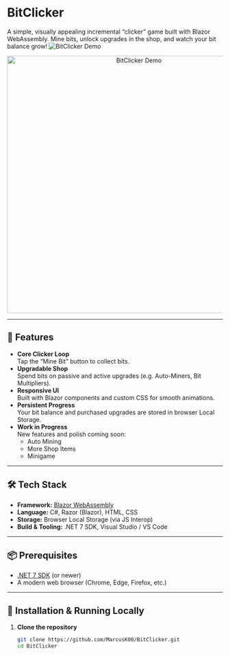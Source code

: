 # BitClicker

A simple, visually appealing incremental “clicker” game built with Blazor WebAssembly. Mine bits, unlock upgrades in the shop, and watch your bit balance grow!
![BitClicker Demo](https://raw.githubusercontent.com/YourUser/BitClicker/main/BlazorWASM/BlazeClick/BlazeClick/wwwroot/Images/demo.gif)

<p align="center">
  <img src="https://raw.githubusercontent.com/MarcusK00/BitClicker/main/BlazorWASM/BlazeClick/BlazeClick/wwwroot/Images/demo.gif" alt="BitClicker Demo" width="600"/>
</p>



---

## 🚀 Features

- **Core Clicker Loop**  
  Tap the “Mine Bit” button to collect bits.
- **Upgradable Shop**  
  Spend bits on passive and active upgrades (e.g. Auto-Miners, Bit Multipliers).
- **Responsive UI**  
  Built with Blazor components and custom CSS for smooth animations.
- **Persistent Progress**  
  Your bit balance and purchased upgrades are stored in browser Local Storage.
- **Work in Progress**  
  New features and polish coming soon:
  - Auto Mining
  - More Shop Items
  - Minigame
---

## 🛠️ Tech Stack

- **Framework:** [Blazor WebAssembly](https://dotnet.microsoft.com/apps/aspnet/web-apps/blazor)  
- **Language:** C#, Razor (Blazor), HTML, CSS  
- **Storage:** Browser Local Storage (via JS Interop)  
- **Build & Tooling:** .NET 7 SDK, Visual Studio / VS Code  

---

## 📦 Prerequisites

- [.NET 7 SDK](https://dotnet.microsoft.com/download) (or newer)  
- A modern web browser (Chrome, Edge, Firefox, etc.)

---

## 🔧 Installation & Running Locally

1. **Clone the repository**  
   ```bash
   git clone https://github.com/MarcusK00/BitClicker.git
   cd BitClicker
